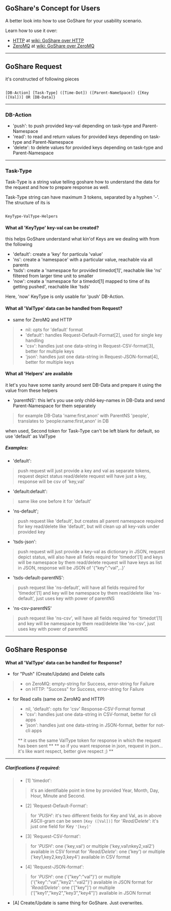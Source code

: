 ## GoShare's Concept for Users

A better look into how to use GoShare for your usability scenario.

Learn how to use it over:
* [HTTP]() at [wiki: GoShare over HTTP]()
* [ZeroMQ]() at [wiki: GoShare over ZeroMQ]()

---

## GoShare Request

it's constructed of following pieces

```ASCII

[DB-Action] [Task-Type] ([Time-Dot]) ([Parent-NameSpace]) {[Key ([Val])] OR [DB-Data]}

```

---

### DB-Action

* 'push':   to push provided key-val depending on task-type and Parent-Namespace
* 'read':   to read and return values for provided keys depending on task-type and Parent-Namespace
* 'delete': to delete values for provided keys depending on task-type and Parent-Namespace

---

### Task-Type

Task-Type is a string value telling goshare how to understand the data for the request and how to prepare response as well.

Task-Type string can have maximum 3 tokens, separated by a hyphen '-'. The structure of its is

```ASCII

KeyType-ValType-Helpers

```


#### What all '**KeyType**' key-val can be created?

this helps GoShare understand what kin'of Keys are we dealing with from the following

* 'default': create a 'key' for particula 'value'
* 'ns':      create a 'namespace' with a particular value, reachable via all parents
* 'tsds':    create a 'namespace for provided timedot[1]', reachable like 'ns' filtered from larger time unit to smaller
* 'now':     create a 'namespace for a timedot[1] mapped to time of its getting pushed', reachable like 'tsds'

Here, 'now' KeyType is only usable for 'push' DB-Action.


#### What all '**ValType**' data can be handled from Request?

* same for ZeroMQ and HTTP
>
> * nil:       opts for 'default' format
> * 'default': handles Request-Default-Format[2], used for single key handling
> * 'csv':     handles just one data-string in Request-CSV-format[3], better for multiple keys
> * 'json':    handles just one data-string in Request-JSON-format[4], better for multiple keys
>


#### What all '**Helpers**' are available

it let's you have some sanity around sent DB-Data and prepare it using the value from these helpers

* 'parentNS': this let's you use only child-key-names in DB-Data and send Parent-Namespace for them separately
> for example DB-Data 'name:first,anon' with ParentNS 'people', translates to 'people:name:first,anon' in DB

when used, Second token for Task-Type can't be left blank for default, so use 'default' as ValType


##### Examples:

* 'default':
> push request will just provide a key and val as separate tokens, request depict status
> read/delete request will have just a key, response will be csv of 'key,val'

* 'default:default':
> same like one before it for 'default'

* 'ns-default';
> push request like 'default', but creates all parent namespace required for key
> read/delete like 'default', but will clean up all key-vals under provided key

* 'tsds-json':
> push request will just provide a key-val as dictionary in JSON, request depict status, will also have all fields requird for 'timedot'[1] and keys will be namespace by them
> read/delete request will have keys as list in JSON, response will be JSON of '{"key":"val",..}'

* 'tsds-default-parentNS':
> push request like 'ns-default', will have all fields required for 'timedot'[1] and key will be namespace by them
> read/delete like 'ns-default', just uses key with power of parentNS

* 'ns-csv-parentNS'
> push request like 'ns-csv', will have all fields required for 'timedot'[1] and key will be namespace by them
> read/delete like 'ns-csv', just uses key with power of parentNS

---

## GoShare Response


#### What all '**ValType**' data can be handled for Response?

* for "Push" (Create/Update) and Delete calls
>
> * on ZeroMQ: empty-string for Success, error-string for Failure
> * on HTTP: "Success" for Success, error-string for Failure
>

* for Read calls (same on ZeroMQ and HTTP)
>
> * nil, 'default': opts for 'csv' Response-CSV-Format format
> * 'csv':          handles just one data-string in CSV-format, better for cli apps
> * 'json':         handles just one data-string in JSON-format, better for not-cli apps
>
> ** it uses the same ValType token for response in which the request has been sent **
> ** so if you want response in json, request in json... it's like want respect, better give respect ;) **
>

---

##### Clarifications if required:

>
> * [1] 'timedot':
> > it's an identifiable point in time by provided Year, Month, Day, Hour, Minute and Second.
>
> * [2] 'Request-Default-Format':
> > for '*PUSH*': it's two different fields for Key and Val, as in above ASCII-gram can be seen ```[Key ([Val])]```
> > for '*Read/Delete*': it's just one field for Key ```'[key]'```
>
> * [3] 'Request-CSV-format':
> > for '*PUSH*': one ('key,val') or multiple ('key,val\nkey2,val2') available in CSV format
> > for '*Read/Delete*': one ('key') or multiple ('key1,key2,key3,key4') available in CSV format
>
> * [4] 'Request-JSON-format':
> > for '*PUSH*': one ('{"key":"val"}') or multiple ('{"key":"val","key2":"val2"}') available in JSON format
> > for '*Read/Delete*': one ('["key"]') or multiple ('["key1","key2","key3","key4"]') available in JSON format
>

* [A] Create/Update is same thing for GoShare. Just overwrites.
